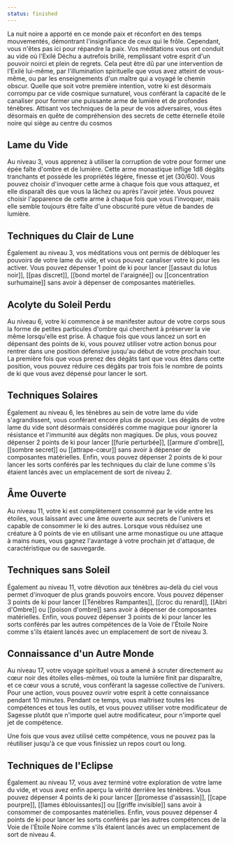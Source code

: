 ```yaml
---
status: finished
---
```

La nuit noire a apporté en ce monde paix et réconfort en des temps mouvementés, démontrant l'insignifiance de ceux qui le frôle. Cependant, vous n'êtes pas ici pour répandre la paix. Vos méditations vous ont conduit au vide où l'Exilé Déchu a autrefois brillé, remplissant votre esprit d'un pouvoir noirci et plein de regrets. Cela peut être dû par une intervention de l'Exilé lui-même, par l'illumination spirituelle que vous avez atteint de vous-même, ou par les enseignements d'un maître qui a voyagé le chemin obscur. Quelle que soit votre première intention, votre ki est désormais corrompu par ce vide cosmique surnaturel, vous conférant la capacité de le canaliser pour former une puissante arme de lumière et de profondes ténèbres. Attisant vos techniques de la peur de vos adversaires, vous êtes désormais en quête de compréhension des secrets de cette éternelle étoile noire qui siège au centre du cosmos

## Lame du Vide

Au niveau 3, vous apprenez à utiliser la corruption de votre pour former une épée faîte d'ombre et de lumière. Cette arme monastique inflige 1d8 dégâts tranchants et possède les propriétés légère, finesse et jet (30/60). Vous pouvez choisir d'invoquer cette arme à chaque fois que vous attaquez, et elle disparaît dès que vous la lâchez ou après l'avoir jetée. Vous pouvez choisir l'apparence de cette arme à chaque fois que vous l'invoquer, mais elle semble toujours être faîte d'une obscurité pure vêtue de bandes de lumière.

## Techniques du Clair de Lune

Également au niveau 3, vos méditations vous ont permis de débloquer les pouvoirs de votre lame du vide, et vous pouvez canaliser votre ki pour les activer. Vous pouvez dépenser 1 point de ki pour lancer [[assaut du lotus noir]], [[pas discret]], [[bond mortel de l'araignée]] ou [[concentration surhumaine]] sans avoir à dépenser de composantes matérielles.

## Acolyte du Soleil Perdu

Au niveau 6, votre ki commence à se manifester autour de votre corps sous la forme de petites particules d'ombre qui cherchent à préserver la vie même lorsqu'elle est prise. À chaque fois que vous lancez un sort en dépensant des points de ki, vous pouvez utiliser votre action bonus pour rentrer dans une position défensive jusqu'au début de votre prochain tour. La première fois que vous prenez des dégâts tant que vous êtes dans cette position, vous pouvez réduire ces dégâts par trois fois le nombre de points de ki que vous avez dépensé pour lancer le sort.

## Techniques Solaires

Également au niveau 6, les ténèbres au sein de votre lame du vide s'agrandissent, vous conférant encore plus de pouvoir. Les dégâts de votre lame du vide sont désormais considérés comme magique pour ignorer la résistance et l'immunité aux dégâts non magiques. De plus, vous pouvez dépenser 2 points de ki pour lancer [[furie perturbée]], [[armure d'ombre]], [[sombre secret]] ou [[attrape-cœur]] sans avoir à dépenser de composantes matérielles. Enfin, vous pouvez dépenser 2 points de ki pour lancer les sorts conférés par les techniques du clair de lune comme s'ils étaient lancés avec un emplacement de sort de niveau 2.

## Âme Ouverte

Au niveau 11, votre ki est complètement consommé par le vide entre les étoiles, vous laissant avec une âme ouverte aux secrets de l'univers et capable de consommer le ki des autres. Lorsque vous réduisez une créature à 0 points de vie en utilisant une arme monastique ou une attaque à mains nues, vous gagnez l'avantage à votre prochain jet d'attaque, de caractéristique ou de sauvegarde.

## Techniques sans Soleil

Également au niveau 11, votre dévotion aux ténèbres au-delà du ciel vous permet d'invoquer de plus grands pouvoirs encore. Vous pouvez dépenser 3 points de ki pour lancer [[Ténèbres Rampantes]], [[croc du renard]], [[Abri d'Ombre]] ou [[poison d'ombre]] sans avoir à dépenser de composantes matérielles. Enfin, vous pouvez dépenser 3 points de ki pour lancer les sorts conférés par les autres compétences de la Voie de l'Étoile Noire comme s'ils étaient lancés avec un emplacement de sort de niveau 3.

## Connaissance d'un Autre Monde

Au niveau 17, votre voyage spirituel vous a amené à scruter directement au cœur noir des étoiles elles-mêmes, où toute la lumière finit par disparaître, et ce cœur vous a scruté, vous conférant la sagesse collective de l'univers. Pour une action, vous pouvez ouvrir votre esprit à cette connaissance pendant 10 minutes. Pendant ce temps, vous maîtrisez toutes les compétences et tous les outils, et vous pouvez utiliser votre modificateur de Sagesse plutôt que n'importe quel autre modificateur, pour n'importe quel jet de compétence.

Une fois que vous avez utilisé cette compétence, vous ne pouvez pas la réutiliser jusqu'à ce que vous finissiez un repos court ou long.

## Techniques de l'Eclipse

Également au niveau 17, vous avez terminé votre exploration de votre lame du vide, et vous avez enfin aperçu la vérité derrière les ténèbres. Vous pouvez dépenser 4 points de ki pour lancer [[promesse d'assassin]], [[cape pourpre]], [[lames éblouissantes]] ou [[griffe invisible]] sans avoir à consommer de composantes matérielles. Enfin, vous pouvez dépenser 4 points de ki pour lancer les sorts conférés par les autres compétences de la Voie de l'Étoile Noire comme s'ils étaient lancés avec un emplacement de sort de niveau 4.
